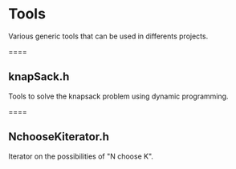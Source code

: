 # Tools #
Various generic tools that can be used in differents projects.

====

## knapSack.h ##
Tools to solve the knapsack problem using dynamic programming.

====

## NchooseKiterator.h ##
Iterator on the possibilities of "N choose K".
